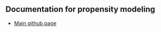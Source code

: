 ## Documentation for propensity modeling 

- [Main github page](https://github.com/laurencium/causalinference)